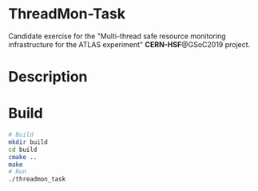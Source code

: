 # ThreadMon-Task
Candidate exercise for the "Multi-thread safe resource monitoring infrastructure
for the ATLAS experiment" **CERN-HSF**@GSoC2019 project.

# Description


# Build
```bash
# Build
mkdir build
cd build
cmake ..
make
# Run
./threadmon_task
````